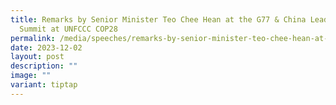 ```yaml
---
title: Remarks by Senior Minister Teo Chee Hean at the G77 & China Leaders'
  Summit at UNFCCC COP28
permalink: /media/speeches/remarks-by-senior-minister-teo-chee-hean-at-the-g77-china-leaders-summit/
date: 2023-12-02
layout: post
description: ""
image: ""
variant: tiptap
---
```

